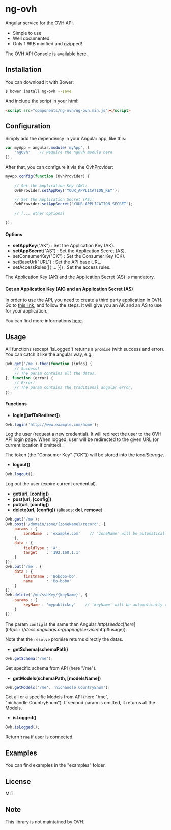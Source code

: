 ng-ovh
======

Angular service for the [OVH](https://api.ovh.com) API.

  - Simple to use
  - Well documented
  - Only 1.9KB minified and gzipped!

The OVH API Console is available [here](https://api.ovh.com/console).


Installation
------------

You can download it with Bower:
```bash
$ bower install ng-ovh --save
```
And include the script in your html:
```html
<script src="components/ng-ovh/ng-ovh.min.js"></script>
```


Configuration
-------------

Simply add the dependency in your Angular app, like this:

```javascript
var myApp = angular.module('myApp', [
    'ngOvh'    // Require the ngOvh module here
]);
```

After that, you can configure it via the OvhProvider:

```javascript
myApp.config(function (OvhProvider) {

    // Set the Application Key (AK):
    OvhProvider.setAppKey('YOUR_APPLICATION_KEY');

    // Set the Application Secret (AS):
    OvhProvider.setAppSecret('YOUR_APPLICATION_SECRET');

    // [... other options]

});
```

#### Options

* **setAppKey**("AK") : Set the Application Key (AK).
* **setAppSecret**("AS") : Set the Application Secret (AS).
* setConsumerKey("CK") : Set the Consumer Key (CK).
* setBaseUrl("URL") : Set the API base URL.
* setAccessRules([{ ... }]) : Set the access rules.

The Application Key (AK) and the Application Secret (AS) is mandatory.

#### Get an Application Key (AK) and an Application Secret (AS)

In order to use the API, you need to create a third party application in OVH.
Go to [this link](https://eu.api.ovh.com/createApp/), and follow the steps. It will give you an AK and an AS to use for your application.

You can find more informations [here](https://api.ovh.com/g934.first_step_with_api).


Usage
-----

All functions (except 'isLogged') returns a `promise` (with success and error). You can catch it like the angular way, e.g.:

```javascript
Ovh.get('/me').then(function (infos) {
    // Success!
    // The param contains all the datas.
}, function (error) {
    // Error!
    // The param contains the traditional angular error.
});
```

#### Functions

* **login([urlToRedirect])**
```javascript
Ovh.login('http://www.example.com/home');
```
Log the user (request a new credential).
It will redirect the user to the OVH API login page.
When logged, user will be redirected to the given URL (or current location if omitted).

The token (the "Consumer Key" ("CK")) will be stored into the _localStorage_.

* **logout()**
```javascript
Ovh.logout();
```
Log out the user (expire current credential).

* **get(url, [config])**
* **post(url, [config])**
* **put(url, [config])**
* **delete(url, [config])** (aliases: **del**, **remove**)
```javascript
Ovh.get('/me');
Ovh.post('/domain/zone/{zoneName}/record', {
    params : {
        zoneName  : 'example.com'    // 'zoneName' will be automatically replaced in the url!
    },
    data : {
        fieldType : 'A',
        target    : '192.168.1.1'
    }
});
Ovh.put('/me', {
    data : {
        firstname : 'Bobobo-bo',
        name      : 'Bo-bobo'
    }
});
Ovh.delete('/me/sshKey/{keyName}', {
    params : {
        keyName : 'mypublickey'    // 'keyName' will be automatically replaced in the url!
    }
});
```
The param `config` is the same than Angular $http (see doc [here](https://docs.angularjs.org/api/ng/service/$http#usage)).

Note that the `resolve` promise returns directly the datas.

* **getSchema(schemaPath)**
```javascript
Ovh.getSchema('/me');
```
Get specific schema from API (here "/me").

* **getModels(schemaPath, [modelsName])**
```javascript
Ovh.getModels('/me', 'nichandle.CountryEnum');
```
Get all or a specific Models from API (here "/me", "nichandle.CountryEnum"). If second param is omitted, it returns all the Models.

* **isLogged()**
```javascript
Ovh.isLogged();
```
Return `true` if user is connected.



Examples
--------

You can find examples in the "examples" folder.


License
-------

MIT


Note
----

This library is not maintained by OVH.

